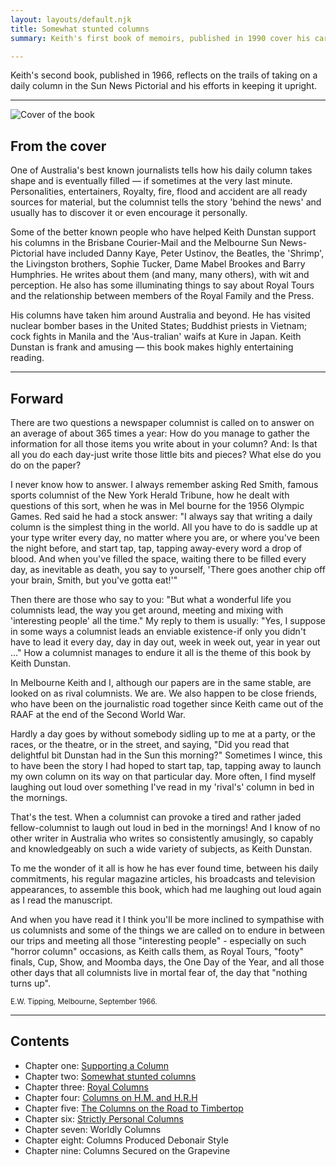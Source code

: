 ```yaml
---
layout: layouts/default.njk
title: Somewhat stunted columns
summary: Keith's first book of memoirs, published in 1990 cover his career in writing, reflections on Melbourne, working abroad and his family life.

---
```

<p class="lead">
    Keith's second book, published in 1966, reflects on the trails of taking on a daily column in the Sun News Pictorial and his efforts in keeping it upright.</p>
<hr>
<div class="row">
    <div class="col-12 col-md-3">
        <img src="{{ '/img/supporting-a-column.jpg' | url }}" class="img-fluid" alt="Cover of the  book">
    </div>
    <div class="col-12 col-md-9">
        <h2 class="h4"> From the cover </h2>
        <p>One of Australia's best known journalists tells how his daily column takes shape and is eventually filled — if sometimes at the very last minute. Personalities, entertainers, Royalty, fire, flood and accident are all ready sources for material, but the columnist tells the story 'behind the news' and usually has to discover it or even encourage it personally.</p>
        <p>
            Some of the better known people who have helped Keith Dunstan support his columns in the Brisbane Courier-Mail and the Melbourne Sun News-Pictorial have included Danny Kaye, Peter Ustinov, the Beatles, the 'Shrimp', the Livingston brothers, Sophie Tucker,
            Dame Mabel Brookes and Barry Humphries. He writes about them (and many, many others), with wit and perception. He also has some illuminating things to say about Royal Tours and the relationship between members of the Royal Family and the Press.
            </p>
        <p>
            His columns have taken him around Australia and beyond. He has visited nuclear bomber bases in the United States; Buddhist priests in Vietnam; cock fights in Manila and the 'Aus-tralian' waifs at Kure in Japan. Keith Dunstan is frank and amusing — this book makes highly entertaining reading.
        </p>
    </div>
</div>
<hr>
<div class="col-12 col-lg-8 offset-lg-2">
    <h2>Forward</h2>
    <p>There are two questions a newspaper columnist is called on to answer on an average of about 365 times a year: How do you manage to gather the information for all those items you write about in your column? And: Is that all you do each day-just write
        those little bits and pieces? What else do you do on the paper?</p>
    <p>I never know how to answer. I always remember asking Red Smith, famous sports columnist of the New York Herald Tribune, how he dealt with questions of this sort, when he was in Mel­ bourne for the 1956 Olympic Games. Red said he had a stock answer:
        "I always say that writing a daily column is the simplest thing in the world. All you have to do is saddle up at your type­ writer every day, no matter where you are, or where you've been the night before, and start tap, tap, tapping away-every
        word a drop of blood. And when you've filled the space, waiting there to be filled every day, as inevitable as death, you say to yourself, 'There goes another chip off your brain, Smith, but you've gotta eat!'"</p>
    <p>Then there are those who say to you: "But what a wonderful life you columnists lead, the way you get around, meeting and mixing with 'interesting people' all the time." My reply to them is usually: "Yes, I suppose in some ways a columnist leads an
        enviable existence-if only you didn't have to lead it every day, day in day out, week in week out, year in year out ..." How a columnist manages to endure it all is the theme of this book by Keith Dunstan.</p>
    <p>
        In Melbourne Keith and I, although our papers are in the same stable, are looked on as rival columnists. We are. We also happen to be close friends, who have been on the journalistic road together since Keith came out of the RAAF at the end of the Second
        World War.</p>
    <p>Hardly a day goes by without somebody sidling up to me at a party, or the races, or the theatre, or in the street, and saying, "Did you read that delightful bit Dunstan had in the Sun this morning?" Sometimes I wince, this to have been the story I
        had hoped to start tap, tap, tapping away to launch my own column on its way on that particular day. More often, I find myself laughing out loud over something I've read in my 'rival's' column in bed in the mornings.</p>
    <p>That's the test. When a columnist can provoke a tired and rather jaded fellow-columnist to laugh out loud in bed in the mornings! And I know of no other writer in Australia who writes so consistently amusingly, so capably and knowledgeably on such
        a wide variety of subjects, as Keith Dunstan.</p>
    <p>To me the wonder of it all is how he has ever found time, between his daily commitments, his regular magazine articles, his broadcasts and television appearances, to assemble this book, which had me laughing out loud again as I read the manuscript.</p>
    <p>And when you have read it I think you'll be more inclined to sympathise with us columnists and some of the things we are called on to endure in between our trips and meeting all those "interesting people" - especially on such "horror column" occasions,
        as Keith calls them, as Royal Tours, "footy" finals, Cup, Show, and Moomba days, the One Day of the Year, and all those other days that all columnists live in mortal fear of, the day that "nothing turns up".</p>
      <small class="float-end"> E.W. Tipping, Melbourne, September 1966.</small>
    <br>
    </p>
    <hr>
         <h2>Contents</h2>
<p>
            <ul class="lead">
                <li>Chapter one: <a href="{{ '/posts/supporting-a-column/1-supporting-a-column' | url }}">Supporting a Column</a></li>
                <li>Chapter two: <a href="{{ '/posts/supporting-a-column/2-somewhat-stunted-columns' | url }}">Somewhat stunted columns</a>     </li>
                <li>Chapter three: <a href="{{ '/posts/supporting-a-column/3-royal-columns' | url }}">Royal Columns</a>
                </li>
                <li>Chapter four: <a href="{{ '/posts/supporting-a-column/4-columns-on-hm-and-hrh' | url }}">Columns on H.M. and H.R.H</a>
                </li>
                <li>Chapter five: <a href="{{ '/posts/supporting-a-column/5-the-columns-on-the-road-to-timbertop' | url }}">The Columns on the Road to Timbertop</a>
                </li>
                <li>Chapter six: <a href="{{ '/posts/supporting-a-column/6-strictly-personal-columns' | url }}">Strictly Personal Columns</a>
                </li>
                <li>Chapter seven: Worldly Columns</a>
                </li>
                <li>Chapter eight: Columns Produced Debonair Style</a>
                </li>
                <li>Chapter nine: Columns Secured on the Grapevine</a>
                </li>
            </ul>

</p>
</div>